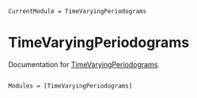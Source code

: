 ```@meta
CurrentModule = TimeVaryingPeriodograms
```

# TimeVaryingPeriodograms

Documentation for [TimeVaryingPeriodograms](https://github.com/OskarGU/TimeVaryingPeriodograms.jl).

```@index
```

```@autodocs
Modules = [TimeVaryingPeriodograms]
```
